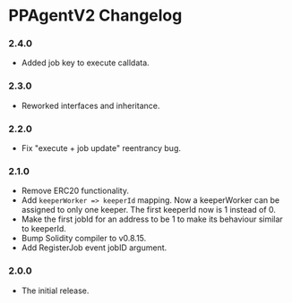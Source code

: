 # PPAgentV2 Changelog

### 2.4.0

- Added job key to execute calldata.

### 2.3.0

- Reworked interfaces and inheritance.

### 2.2.0

- Fix "execute + job update" reentrancy bug.

### 2.1.0

- Remove ERC20 functionality.
- Add `keeperWorker => keeperId` mapping. Now a keeperWorker can be assigned to only one keeper. The first keeperId
  now is 1 instead of 0.
- Make the first jobId for an address to be 1 to make its behaviour similar to keeperId.
- Bump Solidity compiler to v0.8.15.
- Add RegisterJob event jobID argument.

### 2.0.0

- The initial release.
